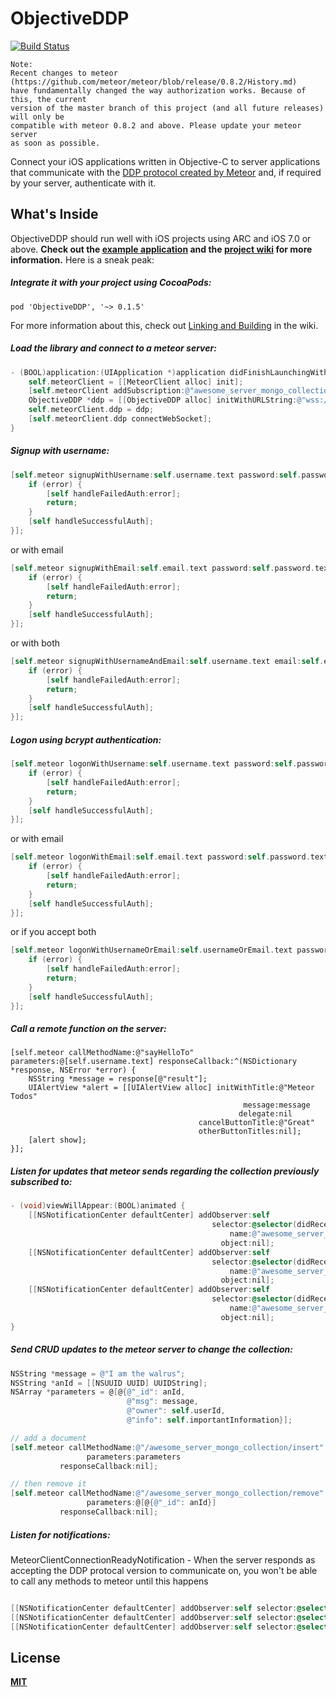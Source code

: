 ObjectiveDDP
============

[![Build Status](https://travis-ci.org/boundsj/ObjectiveDDP.png)](https://travis-ci.org/boundsj/ObjectiveDDP)

```
Note:
Recent changes to meteor (https://github.com/meteor/meteor/blob/release/0.8.2/History.md) 
have fundamentally changed the way authorization works. Because of this, the current 
version of the master branch of this project (and all future releases) will only be 
compatible with meteor 0.8.2 and above. Please update your meteor server 
as soon as possible.
```

Connect your iOS applications written in Objective-C to server applications that communicate with the [DDP protocol created by Meteor](https://github.com/meteor/meteor/blob/devel/packages/livedata/DDP.md) and, if required by your server, authenticate with it.

What's Inside
-------------

ObjectiveDDP should run well with iOS projects using ARC and iOS 7.0 or above. __**Check out the [example application](https://github.com/boundsj/ObjectiveDDP/wiki/Example-Application) and the [project wiki](https://github.com/boundsj/ObjectiveDDP/wiki) for more information.**__ Here is a sneak peak:

##### Integrate it with your project using CocoaPods:

```
pod 'ObjectiveDDP', '~> 0.1.5'
```
For more information about this, check out [Linking and Building](https://github.com/boundsj/ObjectiveDDP/wiki/Linking-and-using-ObjectiveDDP) in the wiki.

##### Load the library and connect to a meteor server:

```objective-c
- (BOOL)application:(UIApplication *)application didFinishLaunchingWithOptions:(NSDictionary *)launchOptions {
    self.meteorClient = [[MeteorClient alloc] init];
    [self.meteorClient addSubscription:@"awesome_server_mongo_collection"];
    ObjectiveDDP *ddp = [[ObjectiveDDP alloc] initWithURLString:@"wss://awesomeapp.meteor.com/websocket" delegate:self.meteorClient];
    self.meteorClient.ddp = ddp;
    [self.meteorClient.ddp connectWebSocket];
}
```

##### Signup with username:

```objective-c
[self.meteor signupWithUsername:self.username.text password:self.password.text fullname:self.fullname responseCallback:^(NSDictionary *response, NSError *error) {
    if (error) {
        [self handleFailedAuth:error];
        return;
    }
    [self handleSuccessfulAuth];
}];
```
or with email

```objective-c
[self.meteor signupWithEmail:self.email.text password:self.password.text fullname:self.fullname.text responseCallback:^(NSDictionary *response, NSError *error) {
    if (error) {
        [self handleFailedAuth:error];
        return;
    }
    [self handleSuccessfulAuth];
}];
```
or with both

```objective-c
[self.meteor signupWithUsernameAndEmail:self.username.text email:self.email.text password:self.password.text fullname:self.fullname.text responseCallback:^(NSDictionary *response, NSError *error) {
    if (error) {
        [self handleFailedAuth:error];
        return;
    }
    [self handleSuccessfulAuth];
}];
```


##### Logon using bcrypt authentication:

```objective-c
[self.meteor logonWithUsername:self.username.text password:self.password.text responseCallback:^(NSDictionary *response, NSError *error) {
    if (error) {
        [self handleFailedAuth:error];
        return;
    }
    [self handleSuccessfulAuth];
}];
```
or with email

```objective-c
[self.meteor logonWithEmail:self.email.text password:self.password.text responseCallback:^(NSDictionary *response, NSError *error) {
    if (error) {
        [self handleFailedAuth:error];
        return;
    }
    [self handleSuccessfulAuth];
}];
```
or if you accept both

```objective-c
[self.meteor logonWithUsernameOrEmail:self.usernameOrEmail.text password:self.password.text responseCallback:^(NSDictionary *response, NSError *error) {
    if (error) {
        [self handleFailedAuth:error];
        return;
    }
    [self handleSuccessfulAuth];
}];
```

##### Call a remote function on the server:

```objecctive-c
[self.meteor callMethodName:@"sayHelloTo" parameters:@[self.username.text] responseCallback:^(NSDictionary *response, NSError *error) {
    NSString *message = response[@"result"];
    UIAlertView *alert = [[UIAlertView alloc] initWithTitle:@"Meteor Todos"
                                                    message:message
                                                   delegate:nil
                                          cancelButtonTitle:@"Great"
                                          otherButtonTitles:nil];
    [alert show];
}];
```

##### Listen for updates that meteor sends regarding the collection previously subscribed to:

```objective-c
- (void)viewWillAppear:(BOOL)animated {
    [[NSNotificationCenter defaultCenter] addObserver:self
                                             selector:@selector(didReceiveAddedUpdate:)
                                                 name:@"awesome_server_mongo_collection_added"
                                               object:nil];
    [[NSNotificationCenter defaultCenter] addObserver:self
                                             selector:@selector(didReceiveRemovedUpdate:)
                                                 name:@"awesome_server_mongo_collection_removed"
                                               object:nil];
    [[NSNotificationCenter defaultCenter] addObserver:self
                                             selector:@selector(didReceiveChangeUpdate:)
                                                 name:@"awesome_server_mongo_collection_changed"
                                               object:nil];
}
```

##### Send CRUD updates to the meteor server to change the collection:

```objective-c
NSString *message = @"I am the walrus";
NSString *anId = [[NSUUID UUID] UUIDString];
NSArray *parameters = @[@{@"_id": anId,
                          @"msg": message,
                          @"owner": self.userId,
                          @"info": self.importantInformation}];

// add a document
[self.meteor callMethodName:@"/awesome_server_mongo_collection/insert"
                 parameters:parameters
           responseCallback:nil];

// then remove it
[self.meteor callMethodName:@"/awesome_server_mongo_collection/remove"
                 parameters:@[@{@"_id": anId}]
           responseCallback:nil];
```

##### Listen for notifications:

MeteorClientConnectionReadyNotification - When the server responds as accepting the DDP protocal version to communicate on, you won't be able to call any methods to meteor until this happens

```objective-c

[[NSNotificationCenter defaultCenter] addObserver:self selector:@selector(reportConnection) name:MeteorClientDidConnectNotification object:nil];
[[NSNotificationCenter defaultCenter] addObserver:self selector:@selector(reportConnectionReady) name:MeteorClientConnectionReadyNotification object:nil];
[[NSNotificationCenter defaultCenter] addObserver:self selector:@selector(reportDisconnection) name:MeteorClientDidDisconnectNotification object:nil];


```

License
--------------
**[MIT]**

[MIT]: http://opensource.org/licenses/MIT
